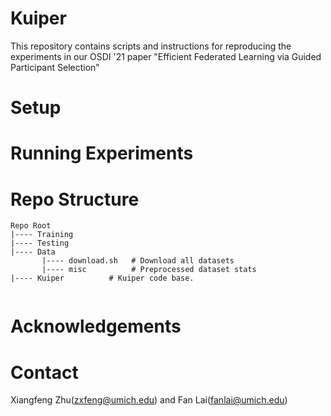 # Kuiper

This repository contains scripts and instructions for reproducing the experiments in our OSDI '21 paper "Efficient Federated Learning via Guided Participant Selection"

# Setup

# Running Experiments

# Repo Structure

```
Repo Root
|---- Training
|---- Testing
|---- Data
       |---- download.sh   # Download all datasets 
       |---- misc          # Preprocessed dataset stats        
|---- Kuiper          # Kuiper code base.
    
```

# Acknowledgements

# Contact
Xiangfeng Zhu(zxfeng@umich.edu) and Fan Lai(fanlai@umich.edu)